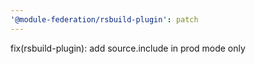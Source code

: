 ```yaml
---
'@module-federation/rsbuild-plugin': patch
---
```


fix(rsbuild-plugin): add source.include in prod mode only
